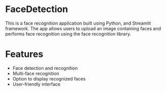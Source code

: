# FaceDetection

This is a face recognition application built using Python, and Streamlit framework. The app allows users to upload an image containing faces and performs face recognition using the face recognition library.

# Features

- Face detection and recognition
- Multi-face recognition
- Option to display recognized faces
- User-friendly interface
